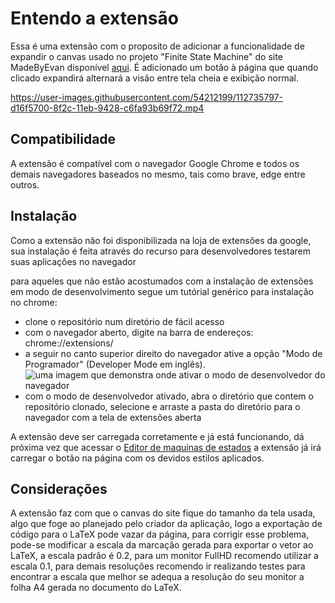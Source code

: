 # Entendo a extensão

Essa é uma extensão com o proposito de adicionar a funcionalidade de expandir o canvas usado no projeto "Finite State Machine" do site MadeByEvan disponível [aqui](http://madebyevan.com/fsm/). É adicionado um botão à página que quando clicado expandirá alternará a visão entre tela cheia e exibição normal.

https://user-images.githubusercontent.com/54212199/112735797-d16f5700-8f2c-11eb-9428-c6fa93b69f72.mp4

## Compatibilidade

A extensão é compatível com o navegador Google Chrome e todos os demais navegadores baseados no mesmo, tais como brave, edge entre outros.

## Instalação

Como a extensão não foi disponibilizada na loja de extensões da google, sua instalação é feita através do recurso para desenvolvedores testarem suas aplicações no navegador

para aqueles que não estão acostumados com a instalação de extensões em modo de desenvolvimento segue um tutórial genérico para instalação no chrome:

- clone o repositório num diretório de fácil acesso
- com o navegador aberto, digite na barra de endereços: chrome://extensions/
- a seguir no canto superior direito do navegador ative a opção "Modo de Programador" \(Developer Mode em inglês\).
![uma imagem que demonstra onde ativar o modo de desenvolvedor do navegador](https://user-images.githubusercontent.com/54212199/112735354-0f1eb080-8f2a-11eb-9865-1b80ff3f86cd.jpg)
- com o modo de desenvolvedor ativado, abra o diretório que contem o repositório clonado, selecione e arraste a pasta do diretório para o navegador com a tela de extensões aberta

A extensão deve ser carregada corretamente e já está funcionando, dá próxima vez que acessar o [Editor de maquinas de estados](http://madebyevan.com/fsm/) a extensão já irá carregar o botão na página com os devidos estilos aplicados.

## Considerações

A extensão faz com que o canvas do site fique do tamanho da tela usada, algo que foge ao planejado pelo criador da aplicação, logo a exportação de código para o LaTeX pode vazar da página, para corrigir esse problema, pode-se modificar a escala da marcação gerada para exportar o vetor ao LaTeX, a escala padrão é 0.2, para um monitor FullHD recomendo utilizar a escala 0.1, para demais resoluções recomendo ir realizando testes para encontrar a escala que melhor se adequa a resolução do seu monitor a folha A4 gerada no documento do LaTeX.
